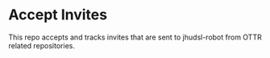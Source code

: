 # Accept Invites

This repo accepts and tracks invites that are sent to jhudsl-robot from OTTR related repositories. 

